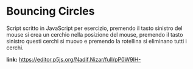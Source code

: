 # Bouncing Circles
Script scritto in JavaScript per esercizio, premendo il tasto sinistro del mouse si crea un cerchio
nella posizione del mouse, premendo il tasto sinistro questi cerchi si muovo e premendo la rotellina
si eliminano tutti i cerchi.

**link:** https://editor.p5js.org/Nadif.Nizar/full/pP0W9lH-

